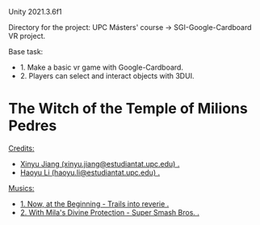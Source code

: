 Unity 2021.3.6f1

Directory for the project: UPC Másters' course -> SGI-Google-Cardboard VR project.

Base task:
<ul>
<li>1. Make a basic vr game with Google-Cardboard.</li>
<li>2. Players can select and interact objects with 3DUI.</li>
</ul>

<h1>The Witch of the Temple of Milions Pedres</h1>
<u>
Credits:
<ul>
<li>Xinyu Jiang (xinyu.jiang@estudiantat.upc.edu) .</li>
<li>Haoyu Li (haoyu.li@estudiantat.upc.edu) .</li>
</ul>
Musics:
<ul>
<li>1. Now, at the Beginning - Trails into reverie .</li>
<li>2. With Mila's Divine Protection - Super Smash Bros. .</li>
</ul>
</u>
